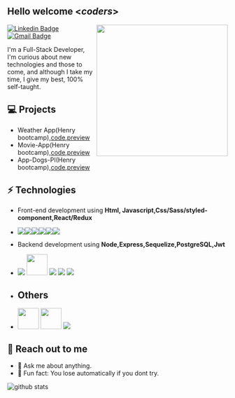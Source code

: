 <h2> Hello welcome <<i>coders</i>></h2>

<img align='right' src='http://www.jenyalestina.com/blog/wp-content/uploads/2019/05/web-development-1024x582.jpg' width='300"'>

[![Linkedin Badge](https://img.shields.io/badge/-Lindkeden-blue?style=flat-square&logo=Linkedin&logoColor=white&link=https://www.linkedin.com/in/kevin-sebastian-de-jesus-b53187185/)](https://www.linkedin.com/in/kevin-sebastian-de-jesus-b53187185/) 
[![Gmail Badge](https://img.shields.io/badge/-Gmail-Red?style=flat-square&logo=Gmail&logoColor=white&link=mailto:sebadjkevin@gmail.com)](mailto:sebadjkevin@gmail.com)

I'm a Full-Stack Developer, I'm curious about new technologies and those to come, and although I take my time, I give my best, 100% self-taught.

## 💻 Projects
- Weather App(Henry bootcamp),[code](https://github.com/KevinSDJ/Weather-App),[preview](https://weather-app-ksdj.netlify.app/)
- Movie-App(Henry bootcamp),[code](https://github.com/KevinSDJ/Movie_App_Henry_bootcamp),[preview](https://movie-app-henry-bootcamp.vercel.app/)
- App-Dogs-PI(Henry bootcamp),[code](https://github.com/KevinSDJ/PI_HENRY_DOGS),[preview](https://dogs-app-client.vercel.app/)

## ⚡ Technologies 
- Front-end development using **Html, Javascript,Css/Sass/styled-component,React/Redux**
- ![](https://img.icons8.com/color/48/000000/html-5--v1.png)![](https://img.icons8.com/color/48/000000/css3.png)![](https://img.icons8.com/color/48/000000/javascript--v1.png)![](https://img.icons8.com/color/48/000000/sass.png)![](https://img.icons8.com/color/48/000000/react-native.png)![](https://img.icons8.com/color/48/000000/redux.png)

- Backend development using **Node,Express,Sequelize,PostgreSQL,Jwt**
- ![](https://img.icons8.com/fluency/48/000000/node-js.png) <img src="https://dsm01pap002files.storage.live.com/y4mPBX85HYt3_bHyUNdYG5dGcSNBeH05W_w8swLERAxm8Qzjz6lHHuC2BvnA_cKJCBBgenRsX7elRiAZeJZja_O1j6WxPaXiAiojZ2_EmedlBum-a4W4Hvd7a7uBOt8QhEUb86TiFhZ1CxUnf1zHV-ZR1uJ0iwBgobBqrzEV7zLOSi1idayabKaAt0QQkUmuWuW?width=256&height=256&cropmode=none" width="48"/> <img src="https://dsm01pap002files.storage.live.com/y4mi2Rzi_myegniLfHVAPwHGmGSpQpejw80Vqfgnf6TbbEDAx1-lZsrlpTGmJThZ1CXomrX5KxwvYq8q3O3Ymr48HvTUC-7R50sItQBvanEuo-LDG5eQbRs5duWe11w7C0q4LhhRJ2OiSdC1H6cpa_gdqMGUmmN1oR-7XVMKS1pV0i-_zk1wMRtpQuUMAYtF4O2?width=48&height=48&cropmode=none"/> ![](https://img.icons8.com/color/48/000000/postgreesql.png) ![](https://img.icons8.com/color/48/000000/java-web-token.png)

- ## Others 
- <img src="https://cdn.worldvectorlogo.com/logos/bootstrap-4.svg" width="48"/>&nbsp;<img src="https://miro.medium.com/max/318/1*p1TndLk3UsGPBsM7qHPZIw.png" width="48"/>&nbsp;![](https://img.icons8.com/color/48/000000/git.png)

## 👋 Reach out to me 
- 💬 Ask me about anything.
- 💎 Fun fact: You lose automatically if you dont try.

![github stats](https://github-readme-stats.vercel.app/api?username=KevinSDJ&hide=["issues"]&show_icons=true)

